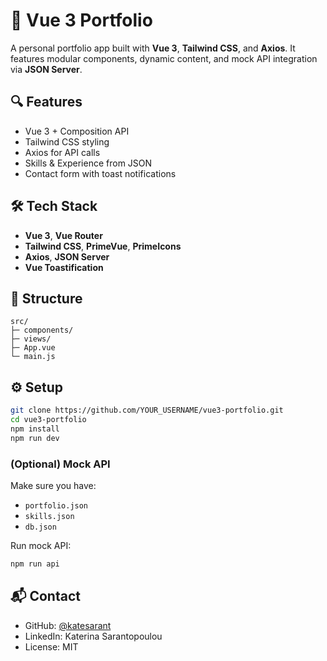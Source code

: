 # 🚀 Vue 3 Portfolio

A personal portfolio app built with **Vue 3**, **Tailwind CSS**, and **Axios**. It features modular components, dynamic content, and mock API integration via **JSON Server**.

## 🔍 Features
- Vue 3 + Composition API
- Tailwind CSS styling
- Axios for API calls
- Skills & Experience from JSON
- Contact form with toast notifications

## 🛠 Tech Stack
- **Vue 3**, **Vue Router**
- **Tailwind CSS**, **PrimeVue**, **PrimeIcons**
- **Axios**, **JSON Server**
- **Vue Toastification**

## 📁 Structure
```
src/
├─ components/
├─ views/
├─ App.vue
└─ main.js
```

## ⚙️ Setup

```bash
git clone https://github.com/YOUR_USERNAME/vue3-portfolio.git
cd vue3-portfolio
npm install
npm run dev
```

### (Optional) Mock API
Make sure you have:
- `portfolio.json`
- `skills.json`
- `db.json`

Run mock API:

```bash
npm run api
```

## 📬 Contact
- GitHub: [@katesarant](https://github.com/katesarant)
- LinkedIn: Katerina Sarantopoulou  
- License: MIT
